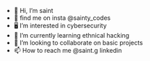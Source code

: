 - 👋 Hi, I’m saint
- 👀 find me on insta @sainty_codes
- 🖥️ I’m interested in cybersecurity 
- 🌱 I’m currently learning ethnical hacking
- 💞️ I’m looking to collaborate on basic projects
- 📫 How to reach me @saint.g linkedin

